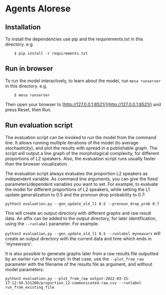 # Agents Alorese


## Installation

To install the dependencies use pip and the requirements.txt in this directory. e.g.

```
    $ pip install -r requirements.txt
```

## Run in browser

To run the model interactively, to learn about the model, run ``mesa runserver`` in this directory. e.g.

```
    $ mesa runserver
```

Then open your browser to [http://127.0.0.1:8521/](http://127.0.0.1:8521/) and press Reset, then Run.


## Run evaluation script
The evaluation script can be invoked to run the model from the command line. It allows running multiple iterations of the model (to average stochasticity), and plot the results with spread in a publishable graph. The script will output a line graph of the morphological complexity, for different proportions of L2 speakers. Also, the evaluation script runs usually faster than the browser visualization.

The evaluation script always evaluates the proportion L2 speakers as independent variable. As command line arguments, you can give the fixed parameters/dependent variables you want to set. For example, to evaluate the model for different proportions of L2 speakers, while setting the L1 update generalization to 0.5 and the pronoun drop probability to 0.7:

```python3 evaluation.py --gen_update_old_l1 0.5 --pronoun_drop_prob 0.7```

This will create an output directory with different graphs and raw result data. An affix can be added to the output directory, for later identification, using the ```--runlabel``` parameter. For example.

```python3 evaluation.py --gen_update_old_l1 0.5 --runlabel mynewvars``` will create an output directory with the current data and time which ends in 'mynewvars'.

It is also possible to generate graphs later from a raw results file outputted by an earlier run of the script. In that case, use the ```--plot_from_raw``` parameter with the filename of the results file as argument, and without model parameters:

```python3 evaluation.py --plot_from_raw output-2022-03-15-17:12:50.531200/proportion_l2-communicated-raw.csv --runlabel run_from_existing_file```
